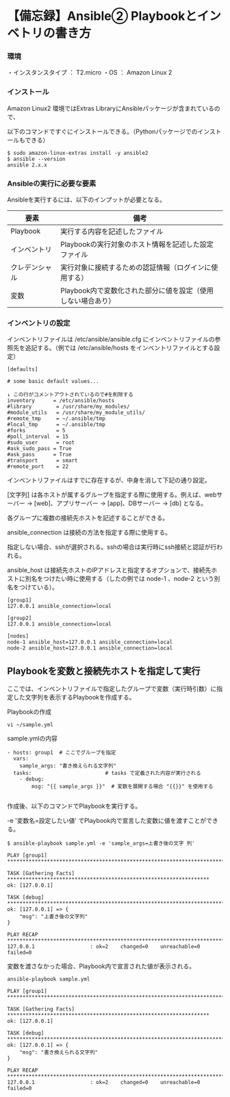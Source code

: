 # 【備忘録】Ansible② Playbookとインベトリの書き方

### 環境

・インスタンスタイプ ： T2.micro
・OS ： Amazon Linux 2 



### インストール

 Amazon Linux2 環境ではExtras LibraryにAnsibleパッケージが含まれているので、

以下のコマンドですぐにインストールできる。（Pythonパッケージでのインストールもできる）



```shell
$ sudo amazon-linux-extras install -y ansible2
$ ansible --version
ansible 2.x.x
```



### Ansibleの実行に必要な要素

Ansibleを実行するには、以下のインプットが必要となる。



| 要素           | 備考                                                         |
| -------------- | ------------------------------------------------------------ |
| Playbook       | 実行する内容を記述したファイル                               |
| インベントリ   | Playbookの実行対象のホスト情報を記述した設定ファイル         |
| クレデンシャル | 実行対象に接続するための認証情報（ログインに使用する）       |
| 変数           | Playbook内で変数化された部分に値を設定（使用しない場合あり） |



### インベントリの設定

インベントリファイルは /etc/ansible/ansible.cfg にインベントリファイルの参照先を追記する。（例では /etc/ansible/hosts をインベントリファイルとする設定）

```
[defaults]

# some basic default values...

↓ この行がコメントアウトされているので#を削除する
inventory      = /etc/ansible/hosts
#library        = /usr/share/my_modules/
#module_utils   = /usr/share/my_module_utils/
#remote_tmp     = ~/.ansible/tmp
#local_tmp      = ~/.ansible/tmp
#forks          = 5
#poll_interval  = 15
#sudo_user      = root
#ask_sudo_pass = True
#ask_pass      = True
#transport      = smart
#remote_port    = 22
```



インベントリファイルはすでに存在するが、中身を消して下記の通り設定。



[文字列] は各ホストが属するグループを指定する際に使用する。例えば、webサーバー → [web]、アプリサーバー → [app]、DBサーバー → [db] となる。

各グループに複数の接続先ホストを記述することができる。



ansible_connection は接続の方法を指定する際に使用する。

指定しない場合、sshが選択される。sshの場合は実行時にssh接続と認証が行われる。



ansible_host は接続先ホストのIPアドレスと指定するオプションで、接続先ホストに別名をつけたい時に使用する（したの例では node-1 、node-2 という別名をつけている）。



```
[group1]
127.0.0.1 ansible_connection=local

[group2]
127.0.0.1 ansible_connection=local

[nodes]
node-1 ansible_host=127.0.0.1 ansible_connection=local
node-2 ansible_host=127.0.0.1 ansible_connection=local
```



## Playbookを変数と接続先ホストを指定して実行

ここでは、インベントリファイルで指定したグループで変数（実行時引数）に指定した文字列を表示するPlaybookを作成する。



Playbookの作成

```
vi ~/sample.yml
```



sample.ymlの内容

```
- hosts: group1  # ここでグループを指定
  vars:
    sample_args: "書き換えられる文字列"
  tasks:                        # tasks で定義された内容が実行される
    - debug:
        msg: "{{ sample_args }}"  # 変数を展開する場合 "{{}}" を使用する
  
```



作成後、以下のコマンドでPlaybookを実行する。

-e '変数名=設定したい値' でPlaybook内で宣言した変数に値を渡すことができる。



```
$ ansible-playbook sample.yml -e 'sample_args=上書き後の文字 列'

PLAY [group1] ***************************************************************************

TASK [Gathering Facts] ******************************************************************
ok: [127.0.0.1]

TASK [debug] ****************************************************************************
ok: [127.0.0.1] => {
    "msg": "上書き後の文字列"
}

PLAY RECAP ******************************************************************************
127.0.0.1                  : ok=2    changed=0    unreachable=0    failed=0 
```



変数を渡さなかった場合、Playbook内で宣言された値が表示される。



```
ansible-playbook sample.yml

PLAY [group1] ***************************************************************************

TASK [Gathering Facts] ******************************************************************
ok: [127.0.0.1]

TASK [debug] ****************************************************************************
ok: [127.0.0.1] => {
    "msg": "書き換えられる文字列"
}

PLAY RECAP ******************************************************************************
127.0.0.1                  : ok=2    changed=0    unreachable=0    failed=0 
```

